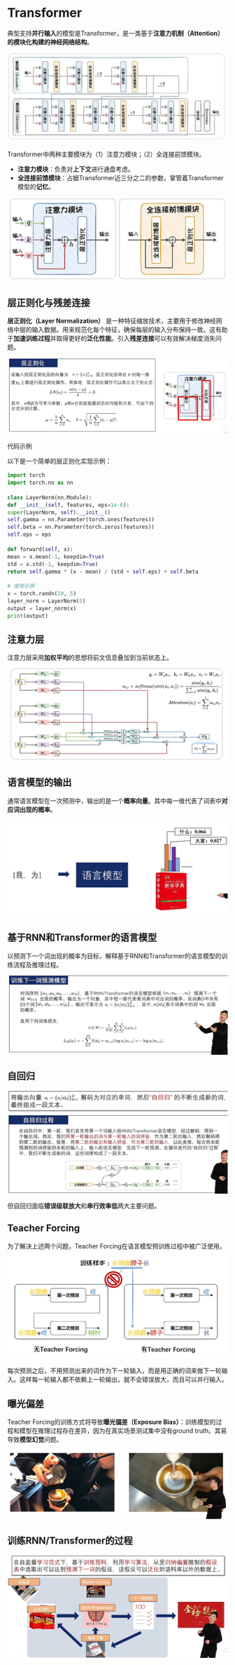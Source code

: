 # Transformer

典型支持**并行输入**的模型是Transformer，是一类基于**注意力机制（Attention）的模块化构建的神经网络结构**。

![Transformer](../assets/RNN-and-Transformer/Transformer.png "Transformer")

Transformer中两种主要模块为（1）注意力模块；（2）全连接前馈模块。

- **注意力模块**：负责对**上下文**进行通盘考虑。
- **全连接前馈模块**：占据Transformer近三分之二的参数，掌管着Transformer模型的**记忆**。

![Transformer2](../assets/RNN-and-Transformer/Transformer2.png "Transformer2")

## 层正则化与残差连接

**层正则化（Layer Normalization）** 是一种特征缩放技术，主要用于修改神经网络中层的输入数据。用来规范化每个特征，确保每层的输入分布保持一致。这有助于**加速训练过程**并取得更好的**泛化性能**。引入**残差连接**可以有效解决梯度消失问题。

![Transformer4](../assets/RNN-and-Transformer/Transformer4.png "Transformer4")

代码示例

以下是一个简单的层正则化实现示例：

```python
import torch
import torch.nn as nn

class LayerNorm(nn.Module):
def __init__(self, features, eps=1e-6):
super(LayerNorm, self).__init__()
self.gamma = nn.Parameter(torch.ones(features))
self.beta = nn.Parameter(torch.zeros(features))
self.eps = eps

def forward(self, x):
mean = x.mean(-1, keepdim=True)
std = x.std(-1, keepdim=True)
return self.gamma * (x - mean) / (std + self.eps) + self.beta

# 使用示例
x = torch.randn(10, 5)
layer_norm = LayerNorm(5)
output = layer_norm(x)
print(output)
```


## 注意力层

注意力层采用**加权平均**的思想将前文信息叠加到当前状态上。

![Transformer3](../assets/RNN-and-Transformer/Transformer3.png "Transformer3")

## 语言模型的输出

通常语言模型在一次预测中，输出的是一个**概率向量**。其中每一维代表了词表中**对应词出现的概率**。

![Transformer5](../assets/RNN-and-Transformer/Transformer5.png "Transformer5")

## 基于RNN和Transformer的语言模型

以预测下一个词出现的概率为目标，解释基于RNN和Transformer的语言模型的训练流程及推理过程。

![Transformer6](../assets/RNN-and-Transformer/Transformer6.png "Transformer6")

## 自回归

![Transformer7](../assets/RNN-and-Transformer/Transformer7.png "Transformer7")

但自回归面临**错误级联放大**和**串行效率低**两大主要问题。

## Teacher Forcing

为了解决上述两个问题，Teacher Forcing在语言模型预训练过程中被广泛使用。

![Transformer8](../assets/RNN-and-Transformer/Transformer8.png "Transformer8")

每次预测之后，不用预测出来的词作为下一轮输入，而是用正确的词来做下一轮输入。这样每一轮输入都不依赖上一轮输出，就不会错误放大，而且可以并行输入。

## 曝光偏差

Teacher Forcing的训练方式将导致**曝光偏差（Exposure Bias）**：训练模型的过程和模型在推理过程存在差异，因为在真实场景测试集中没有ground truth。其易导致**模型幻觉**问题。

![Transformer10](../assets/RNN-and-Transformer/Transformer10.png "Transformer10")

## 训练RNN/Transformer的过程

![Transformer9](../assets/RNN-and-Transformer/Transformer9.png "Transformer9")

